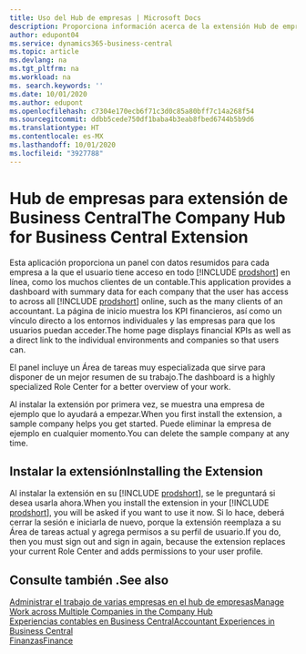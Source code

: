 ```yaml
---
title: Uso del Hub de empresas | Microsoft Docs
description: Proporciona información acerca de la extensión Hub de empresas.
author: edupont04
ms.service: dynamics365-business-central
ms.topic: article
ms.devlang: na
ms.tgt_pltfrm: na
ms.workload: na
ms. search.keywords: ''
ms.date: 10/01/2020
ms.author: edupont
ms.openlocfilehash: c7304e170ecb6f71c3d0c85a80bff7c14a268f54
ms.sourcegitcommit: ddbb5cede750df1baba4b3eab8fbed6744b5b9d6
ms.translationtype: HT
ms.contentlocale: es-MX
ms.lasthandoff: 10/01/2020
ms.locfileid: "3927788"
---
```

# <a name="the-company-hub-for-business-central-extension"></a><span data-ttu-id="14ea1-103">Hub de empresas para extensión de Business Central</span><span class="sxs-lookup"><span data-stu-id="14ea1-103">The Company Hub for Business Central Extension</span></span>

<span data-ttu-id="14ea1-104">Esta aplicación proporciona un panel con datos resumidos para cada empresa a la que el usuario tiene acceso en todo [!INCLUDE [prodshort](includes/prodshort.md)] en línea, como los muchos clientes de un contable.</span><span class="sxs-lookup"><span data-stu-id="14ea1-104">This application provides a dashboard with summary data for each company that the user has access to across all [!INCLUDE [prodshort](includes/prodshort.md)] online, such as the many clients of an accountant.</span></span> <span data-ttu-id="14ea1-105">La página de inicio muestra los KPI financieros, así como un vínculo directo a los entornos individuales y las empresas para que los usuarios puedan acceder.</span><span class="sxs-lookup"><span data-stu-id="14ea1-105">The home page displays financial KPIs as well as a direct link to the individual environments and companies so that users can.</span></span>

<span data-ttu-id="14ea1-106">El panel incluye un Área de tareas muy especializada que sirve para disponer de un mejor resumen de su trabajo.</span><span class="sxs-lookup"><span data-stu-id="14ea1-106">The dashboard is a highly specialized Role Center for a better overview of your work.</span></span>

<span data-ttu-id="14ea1-107">Al instalar la extensión por primera vez, se muestra una empresa de ejemplo que lo ayudará a empezar.</span><span class="sxs-lookup"><span data-stu-id="14ea1-107">When you first install the extension, a sample company helps you get started.</span></span> <span data-ttu-id="14ea1-108">Puede eliminar la empresa de ejemplo en cualquier momento.</span><span class="sxs-lookup"><span data-stu-id="14ea1-108">You can delete the sample company at any time.</span></span>

## <a name="installing-the-extension"></a><span data-ttu-id="14ea1-109">Instalar la extensión</span><span class="sxs-lookup"><span data-stu-id="14ea1-109">Installing the Extension</span></span>

<span data-ttu-id="14ea1-110">Al instalar la extensión en su [!INCLUDE [prodshort](includes/prodshort.md)], se le preguntará si desea usarla ahora.</span><span class="sxs-lookup"><span data-stu-id="14ea1-110">When you install the extension in your [!INCLUDE [prodshort](includes/prodshort.md)], you will be asked if you want to use it now.</span></span> <span data-ttu-id="14ea1-111">Si lo hace, deberá cerrar la sesión e iniciarla de nuevo, porque la extensión reemplaza a su Área de tareas actual y agrega permisos a su perfil de usuario.</span><span class="sxs-lookup"><span data-stu-id="14ea1-111">If you do, then you must sign out and sign in again, because the extension replaces your current Role Center and adds permissions to your user profile.</span></span>

## <a name="see-also"></a><span data-ttu-id="14ea1-112">Consulte también .</span><span class="sxs-lookup"><span data-stu-id="14ea1-112">See also</span></span>

[<span data-ttu-id="14ea1-113">Administrar el trabajo de varias empresas en el hub de empresas</span><span class="sxs-lookup"><span data-stu-id="14ea1-113">Manage Work across Multiple Companies in the Company Hub</span></span>](company-hub.md)  
[<span data-ttu-id="14ea1-114">Experiencias contables en Business Central</span><span class="sxs-lookup"><span data-stu-id="14ea1-114">Accountant Experiences in Business Central </span></span>](finance-accounting.md)  
[<span data-ttu-id="14ea1-115">Finanzas</span><span class="sxs-lookup"><span data-stu-id="14ea1-115">Finance</span></span>](finance.md)  
